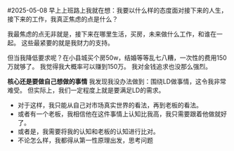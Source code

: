 #2025-05-08
早上上班路上我就在想：我要以什么样的态度面对接下来的人生，接下来的工作，我真正焦虑的点是什么？

我最焦虑的点无非就是，接下来在哪里生活，买房，未来做什么工作，和谁在一起。
这些最紧要的就是我财力的支持。

但当我降低要求呢？在小县城买个房50w，结婚等等乱七八糟，一次性的费用150万就够了。
我觉得我大概率可以赚到150万。
我对金钱追求也没那么强烈。

**核心还是要做自己想做的事情**
我发现我没办法做到：围绕LD做事情，这令我非常难受。
但实际上，我们一定程度上就是要满足LD的需求。
- 对于这样，我只能从自己对市场真实世界的看法，再到老板的看法。
- 或者有一个老板，我相信他在这件事情上认知比我高，我只需要跟着他做就好了。
- 或者是，我需要将我的认知和老板的认知进行比对。
- 不论怎么样，我都得从第一性原理出发，思考问题

